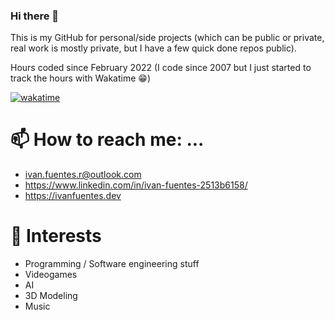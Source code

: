 ### Hi there 👋 

This is my GitHub for personal/side projects (which can be public or private, real work is mostly private, but I have a few quick done repos public). 

Hours coded since February 2022 (I code since 2007 but I just started to track the hours with Wakatime 😁)

[![wakatime](https://wakatime.com/badge/user/be04de5f-3444-4fd5-82e1-b183e6dbf471.svg)](https://wakatime.com/@be04de5f-3444-4fd5-82e1-b183e6dbf471)

# 📫 How to reach me: ...
- ivan.fuentes.r@outlook.com
- https://www.linkedin.com/in/ivan-fuentes-2513b6158/
- https://ivanfuentes.dev

# 🌟 Interests
- Programming / Software engineering stuff
- Videogames
- AI
- 3D Modeling
- Music
